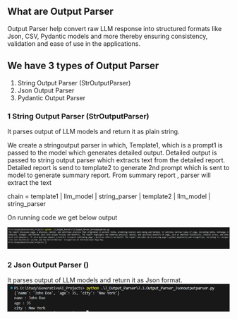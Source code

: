 ## What are Output Parser
Output Parser help convert raw LLM response into structured formats like
Json, CSV, Pydantic models and more thereby ensuring consistency, validation and ease of use in the applications.

## We have 3 types of Output Parser
1. String Output Parser (StrOutputParser)
2. Json Output Parser
3. Pydantic Output Parser 


### 1 String Output Parser (StrOutputParser)
It parses output of LLM models and return it as plain string.

We create a stringoutput parser in which,  Template1,  which is a prompt1 is passed to the model which generates detailed output. 
Detailed output is passed to string output parser  which extracts text from the detailed report.
Detailed report is send to template2 to generate 2nd prompt which is sent to model to generate summary report.
From summary report , parser will extract the text

chain = template1 | llm_model | string_parser | template2 | llm_model | string_parser

On running code we get below output

![alt text](image.png)



### 2 Json Output Parser ()

It parses output of LLM models and return it as Json format.
![alt text](image-1.png)